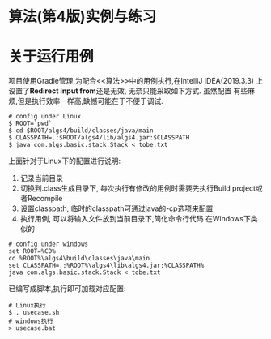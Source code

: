 算法(第4版)实例与练习
===

# 关于运行用例
项目使用Gradle管理,为配合<<算法>>中的用例执行,在IntelliJ IDEA(2019.3.3)
上设置了**Redirect input from**还是无效, 无奈只能采取如下方式. 虽然配置
有些麻烦,但是执行效率一样高,缺憾可能在于不便于调试.
```shell script
# config under Linux
$ ROOT=`pwd` 
$ cd $ROOT/algs4/build/classes/java/main
$ CLASSPATH=.:$ROOT/algs4/lib/algs4.jar:$CLASSPATH
$ java com.algs.basic.stack.Stack < tobe.txt 
```
上面针对于Linux下的配置进行说明:
1. 记录当前目录
1. 切换到.class生成目录下, 每次执行有修改的用例时需要先执行Build project或者Recompile
1. 设置classpath, 临时的classpath可通过java的-cp选项来配置
1. 执行用例, 可以将输入文件放到当前目录下,简化命令行代码
在Windows下类似的
```shell script
# config under windows
set ROOT=%CD%
cd %ROOT%\algs4\build\classes\java\main
set CLASSPATH=.;%ROOT%\algs4\lib\algs4.jar;%CLASSPATH%
java com.algs.basic.stack.Stack < tobe.txt 
```
已编写成脚本,执行即可加载对应配置:
```
# Linux执行
$ . usecase.sh
# windows执行
> usecase.bat
```